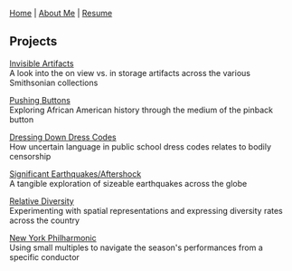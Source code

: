 [Home](https://amina-brown.github.io) | [About Me](https://amina-brown.github.io/about_me.html) | [Resume]() 
## Projects

[Invisible Artifacts](https://amina-brown.github.io/invisible_artifacts.html)  
A look into the on view vs. in storage artifacts across the various Smithsonian collections

[Pushing Buttons](https://amina-brown.github.io/pushing_buttons.html)  
Exploring African American history through the medium of the pinback button

[Dressing Down Dress Codes]()  
How uncertain language in public school dress codes relates to bodily censorship

[Significant Earthquakes/Aftershock]()  
A tangible exploration of sizeable earthquakes across the globe

[Relative Diversity]()  
Experimenting with spatial representations and expressing diversity rates across the country

[New York Philharmonic]()  
Using small multiples to navigate the season's performances from a specific conductor
